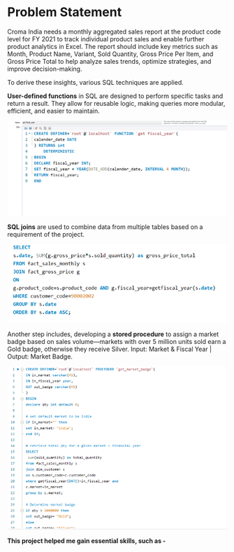 # Problem Statement
Croma India needs a monthly aggregated sales report at the product code level for FY 2021 to track individual product sales and enable further product analytics in Excel. The report should include key metrics such as Month, Product Name, Variant, Sold Quantity, Gross Price Per Item, and Gross Price Total to help analyze sales trends, optimize strategies, and improve decision-making.

To derive these insights, various SQL techniques are applied.

**User-defined functions** in SQL are designed to perform specific tasks and return a result. They allow for reusable logic, making queries more modular, efficient, and easier to maintain.

![image_alt](https://github.com/Shriimant/SQL-Financial-Analytics/blob/main/User%20Defined%20Function.png)

**SQL joins** are used to combine data from multiple tables based on a requirement of the project.

![image_alt](https://github.com/Shriimant/SQL-Financial-Analytics/blob/main/SQL%20Joins.png)


Another step includes, developing a **stored procedure** to assign a market badge based on sales volume—markets with over 5 million units sold earn a Gold badge, otherwise they receive Silver. Input: Market & Fiscal Year | Output: Market Badge.

![image_alt](https://github.com/Shriimant/SQL-Financial-Analytics/blob/main/Stored%20Procedures.png)

**This project helped me gain essential skills, such as -**

